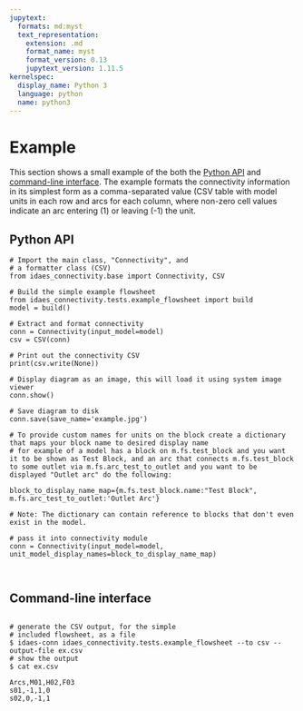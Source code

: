 ```yaml
---
jupytext:
  formats: md:myst
  text_representation:
    extension: .md
    format_name: myst
    format_version: 0.13
    jupytext_version: 1.11.5
kernelspec:
  display_name: Python 3
  language: python
  name: python3
---
```


# Example

This section shows a small example of the both the [Python API](./api.md) and [command-line interface](./cli.md).
The example formats the connectivity information in
its simplest form as a comma-separated value (CSV table with model units in each row and arcs for each column, where non-zero cell values indicate an arc entering (1) or leaving (-1) the unit. 

## Python API

```{code-cell}
# Import the main class, "Connectivity", and 
# a formatter class (CSV)
from idaes_connectivity.base import Connectivity, CSV

# Build the simple example flowsheet
from idaes_connectivity.tests.example_flowsheet import build
model = build()

# Extract and format connectivity
conn = Connectivity(input_model=model)
csv = CSV(conn)

# Print out the connectivity CSV
print(csv.write(None))

# Display diagram as an image, this will load it using system image viewer
conn.show()

# Save diagram to disk
conn.save(save_name='example.jpg')

# To provide custom names for units on the block create a dictionary that maps your block name to desired display name
# for example of a model has a block on m.fs.test_block and you want it to be shown as Test Block, and an arc that connects m.fs.test_block to some outlet via m.fs.arc_test_to_outlet and you want to be displayed "Outlet arc" do the following:

block_to_display_name_map={m.fs.test_block.name:"Test Block", m.fs.arc_test_to_outlet:'Outlet Arc'} 

# Note: The dictionary can contain reference to blocks that don't even exist in the model.

# pass it into connectivity module
conn = Connectivity(input_model=model, unit_model_display_names=block_to_display_name_map)



```

## Command-line interface

```{code-block} shell

# generate the CSV output, for the simple
# included flowsheet, as a file
$ idaes-conn idaes_connectivity.tests.example_flowsheet --to csv --output-file ex.csv
# show the output
$ cat ex.csv
```
```none
Arcs,M01,H02,F03
s01,-1,1,0
s02,0,-1,1
```